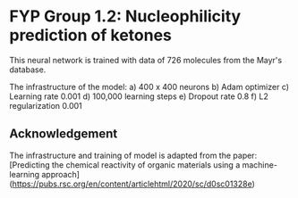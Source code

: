 # FYP Group 1.2: Nucleophilicity prediction of ketones

This neural network is trained with data of 726 molecules from the Mayr's database.

The infrastructure of the model:
a) 400 x 400 neurons
b) Adam optimizer
c) Learning rate 0.001
d) 100,000 learning steps
e) Dropout rate 0.8
f) L2 regularization 0.001

## Acknowledgement
The infrastructure and training of model is adapted from the paper: [Predicting the chemical reactivity of organic materials using a machine-learning approach] (https://pubs.rsc.org/en/content/articlehtml/2020/sc/d0sc01328e)
